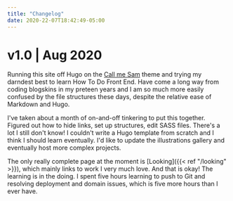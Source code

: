 ```yaml
---
title: "Changelog"
date: 2020-22-07T18:42:49-05:00
---
```


# v1.0 | Aug 2020

Running this site off Hugo on the [Call me Sam](https://themes.gohugo.io/hugo-theme-sam/) theme and trying my darndest best to learn How To Do Front End. Have come a long way from coding blogskins in my preteen years and I am so much more easily confused by the file structures these days, despite the relative ease of Markdown and Hugo.

I've taken about a month of on-and-off tinkering to put this together. Figured out how to hide links, set up structures, edit SASS files. There's a lot I still don't know! I couldn't write a Hugo template from scratch and I think I should learn eventually. I'd like to update the illustrations gallery and eventually host more complex projects.

The only really complete page at the moment is [Looking]({{< ref "/looking" >}}), which mainly links to work I very much love. And that is okay! The learning is in the doing. I spent five hours learning to push to Git and resolving deployment and domain issues, which is five more hours than I ever have.

